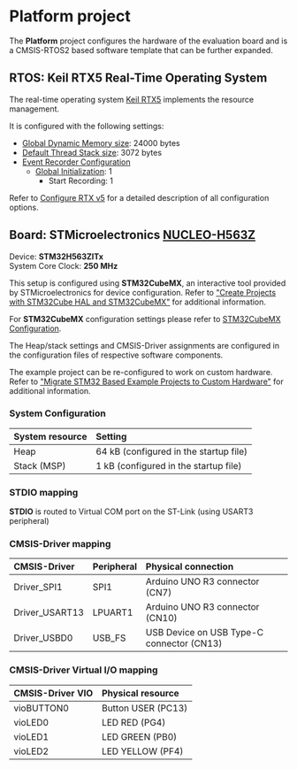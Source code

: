 Platform project
================

The **Platform** project configures the hardware of the evaluation board
and is a CMSIS-RTOS2 based software template that can be further expanded.

RTOS: Keil RTX5 Real-Time Operating System
------------------------------------------

The real-time operating system [Keil RTX5](https://arm-software.github.io/CMSIS-RTX/latest/index.html) implements the resource management. 

It is configured with the following settings:

- [Global Dynamic Memory size](https://arm-software.github.io/CMSIS-RTX/latest/config_rtx5.html#systemConfig): 24000 bytes
- [Default Thread Stack size](https://arm-software.github.io/CMSIS-RTX/latest/config_rtx5.html#threadConfig): 3072 bytes
- [Event Recorder Configuration](https://arm-software.github.io/CMSIS-RTX/latest/config_rtx5.html#evtrecConfig)
  - [Global Initialization](https://arm-software.github.io/CMSIS-RTX/latest/config_rtx5.html#evtrecConfigGlobIni): 1
    - Start Recording: 1

Refer to [Configure RTX v5](https://arm-software.github.io/CMSIS-RTX/latest/config_rtx5.html) for a detailed description of all configuration options.

Board: STMicroelectronics [NUCLEO-H563Z](https://www.st.com/en/evaluation-tools/nucleo-h563zi.html)
------------------------------------------

Device: **STM32H563ZITx**  
System Core Clock: **250 MHz**

This setup is configured using **STM32CubeMX**, an interactive tool provided by STMicroelectronics for device configuration.
Refer to ["Create Projects with STM32Cube HAL and STM32CubeMX"](https://www.keil.com/pack/doc/STM32Cube/html/index.html) for additional information.

For **STM32CubeMX** configuration settings please refer to [STM32CubeMX Configuration](Board/STM32CubeMX/STM32CubeMX.pdf).

The Heap/stack settings and CMSIS-Driver assignments are configured in the configuration files of respective software components.

The example project can be re-configured to work on custom hardware.
Refer to ["Migrate STM32 Based Example Projects to Custom Hardware"](https://github.com/MDK-Packs/Documentation/tree/master/Porting_to_Custom_Hardware) for additional information.

### System Configuration

| System resource         | Setting
|:------------------------|:----------------------------------------
| Heap                    | 64 kB (configured in the startup file)
| Stack (MSP)             | 1 kB (configured in the startup file)

### STDIO mapping

**STDIO** is routed to Virtual COM port on the ST-Link (using USART3 peripheral)

### CMSIS-Driver mapping

| CMSIS-Driver   | Peripheral  | Physical connection
|:---------------|:------------|:------------------------------------
| Driver_SPI1    | SPI1        | Arduino UNO R3 connector (CN7)
| Driver_USART13 | LPUART1     | Arduino UNO R3 connector (CN10)
| Driver_USBD0   | USB_FS      | USB Device on USB Type-C connector (CN13)

### CMSIS-Driver Virtual I/O mapping

| CMSIS-Driver VIO  | Physical resource
|:------------------|:-------------------------------
| vioBUTTON0        | Button USER (PC13)
| vioLED0           | LED RED (PG4)
| vioLED1           | LED GREEN (PB0)
| vioLED2           | LED YELLOW (PF4)
